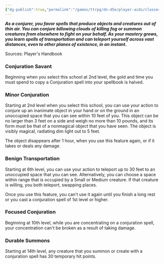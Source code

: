 ```yaml
---
{"dg-publish":true,"permalink":"/games/ttrpg/dn-d5e/player-aids/classes/class-specialisations/wizard-school-of-conjuration/","tags":["TTRPG/DND/5e"],"noteIcon":""}
---
```



**_As a conjurer, you favor spells that produce objects and creatures out of thin air. You can conjure billowing clouds of killing fog or summon creatures from elsewhere to fight on your behalf. As your mastery grows, you learn spells of transportation and can teleport yourself across vast distances, even to other planes of existence, in an instant._**

Sources: Player's Handbook

### Conjuration Savant

Beginning when you select this school at 2nd level, the gold and time you must spend to copy a Conjuration spell into your spellbook is halved.

### Minor Conjuration

Starting at 2nd level when you select this school, you can use your action to conjure up an inanimate object in your hand or on the ground in an unoccupied space that you can see within 10 feet of you. This object can be no larger than 3 feet on a side and weigh no more than 10 pounds, and its form must be that of a nonmagical object that you have seen. The object is visibly magical, radiating dim light out to 5 feet.

The object disappears after 1 hour, when you use this feature again, or if it takes or deals any damage.

### Benign Transportation

Starting at 6th level, you can use your action to teleport up to 30 feet to an unoccupied space that you can see. Alternatively, you can choose a space within range that is occupied by a Small or Medium creature. If that creature is willing, you both teleport, swapping places.

Once you use this feature, you can't use it again until you finish a long rest or you cast a conjuration spell of 1st level or higher.

### Focused Conjuration

Beginning at 10th level, while you are concentrating on a conjuration spell, your concentration can't be broken as a result of taking damage.

### Durable Summons

Starting at 14th level, any creature that you summon or create with a conjuration spell has 30 temporary hit points.
